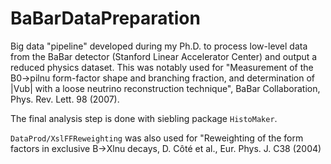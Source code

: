 # BaBarDataPreparation

Big data "pipeline" developed during my Ph.D. to process low-level data from the BaBar detector (Stanford Linear Accelerator Center) and output a reduced physics dataset. This was notably used for "Measurement of the B0->pilnu form-factor shape and branching fraction, and determination of |Vub| with a loose neutrino reconstruction technique", BaBar Collaboration, Phys. Rev. Lett. 98 (2007).

The final analysis step is done with siebling package `HistoMaker`.

`DataProd/XslFFReweighting` was also used for "Reweighting of the form factors in exclusive B->Xlnu decays, D. Côté et al., Eur. Phys. J. C38 (2004)
